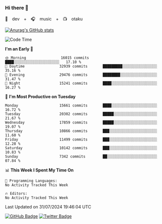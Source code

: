 ### Hi there 👋

🚀　dev　+　🎧　music　+　📺　otaku


[![Anurag's GitHub stats](https://github-readme-stats.vercel.app/api?username=koheitasaka&count_private=true&show_icons=true&theme=monokai)](https://github.com/koheitasaka/github-readme-stats)

<!--START_SECTION:waka-->
![Code Time](http://img.shields.io/badge/Code%20Time-1%2C161%20hrs%2023%20mins-blue)

**I'm an Early 🐤** 

```text
🌞 Morning                16015 commits       ████░░░░░░░░░░░░░░░░░░░░░   17.10 % 
🌆 Daytime                32939 commits       █████████░░░░░░░░░░░░░░░░   35.16 % 
🌃 Evening                29476 commits       ████████░░░░░░░░░░░░░░░░░   31.47 % 
🌙 Night                  15241 commits       ████░░░░░░░░░░░░░░░░░░░░░   16.27 % 
```
📅 **I'm Most Productive on Tuesday** 

```text
Monday                   15661 commits       ████░░░░░░░░░░░░░░░░░░░░░   16.72 % 
Tuesday                  20302 commits       █████░░░░░░░░░░░░░░░░░░░░   21.67 % 
Wednesday                17859 commits       █████░░░░░░░░░░░░░░░░░░░░   19.07 % 
Thursday                 10866 commits       ███░░░░░░░░░░░░░░░░░░░░░░   11.60 % 
Friday                   11499 commits       ███░░░░░░░░░░░░░░░░░░░░░░   12.28 % 
Saturday                 10142 commits       ███░░░░░░░░░░░░░░░░░░░░░░   10.83 % 
Sunday                   7342 commits        ██░░░░░░░░░░░░░░░░░░░░░░░   07.84 % 
```


📊 **This Week I Spent My Time On** 

```text
💬 Programming Languages: 
No Activity Tracked This Week

🔥 Editors: 
No Activity Tracked This Week
```


 Last Updated on 31/07/2024 19:46:04 UTC
<!--END_SECTION:waka-->

[![GitHub Badge](https://img.shields.io/badge/GitHub-100000?style=for-the-badge&logo=github&logoColor=white)](https://github.com/koheitasaka)
[![Twitter Badge](https://img.shields.io/badge/Twitter-1DA1F2?style=for-the-badge&logo=twitter&logoColor=white)](https://twitter.com/sleep_asleep_)
